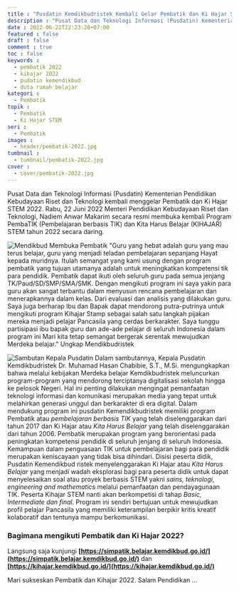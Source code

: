 ```yaml
---
title : "Pusdatin Kemdikbudristek Kembali Gelar Pembatik dan Ki Hajar STEM 2022"
description : "Pusat Data dan Teknologi Informasi (Pusdatin) Kementerian Pendidikan Kebudayaan Riset dan Teknologi kembali menggelar Pembatik dan Ki Hajar STEM 2022. Rabu, 22 Juni 2022 Menteri Pendidikan Kebudayaan Riset dan Teknologi, Nadiem Anwar Makarim secara resmi membuka kembali Program PembaTIK (Pembelajaran berbasis TIK) dan Kita Harus Belajar (KIHAJAR) STEM  tahun 2022 secara daring."
date : 2022-06-22T22:23:28+07:00
featured : false
draft : false
comment : true
toc : false
keywords : 
  - pembatik 2022
  - kihajar 2022
  - pudatin kemendikbud
  - duta rumah belajar
kategori : 
  - Pembatik
topik :
  - Pembatik
  - Ki Hajar STEM
seri : 
  - Pembatik
images : 
  - header/pembatik-2022.jpg
tumbnail : 
  - tumbnail/pembatik-2022.jpg
cover : 
  - cover/pembatik-2022.jpg
---
```

Pusat Data dan Teknologi Informasi (Pusdatin) Kementerian Pendidikan Kebudayaan Riset dan Teknologi kembali menggelar Pembatik dan Ki Hajar STEM 2022. Rabu, 22 Juni 2022 Menteri Pendidikan Kebudayaan Riset dan Teknologi, Nadiem Anwar Makarim secara resmi membuka kembali Program PembaTIK (Pembelajaran berbasis TIK) dan Kita Harus Belajar (KIHAJAR) STEM  tahun 2022 secara daring.

![Mendikbud Membuka Pembatik](https://pusdatin.kemdikbud.go.id/wp-content/uploads/2022/06/MM.jpg)
"Guru yang hebat adalah guru yang mau terus belajar, guru yang menjadi teladan pembelajaran sepanjang Hayat kepada muridnya. Itulah semangat yang kami usung dengan program pembatik yang tujuan utamanya adalah untuk meningkatkan kompetensi tik para pendidik. Pembatik dapat ikuti oleh seluruh guru pada semua jenjang TK/Paud/SD/SMP/SMA/SMK. Dengan mengikuti program ini saya yakin para guru akan sangat terbantu dalam menyusun rencana pembelajaran dan menerapkannya dalam kelas. Dari evaluasi dan analisis yang dilakukan guru. Saya juga berharap Ibu dan Bapak dapat mendorong putra-putrinya untuk mengikuti program Kihajar Stamp sebagai salah satu langkah pijakan mereka menjadi pelajar Pancasila yang cerdas berkarakter. Saya tunggu partisipasi ibu bapak guru dan ade-ade pelajar di seluruh Indonesia dalam program ini Mari kita tetap semangat bergerak serentak mewujudkan Merdeka belajar." Ungkap Mendikbudristek

![Sambutan Kepala Pusdatin](/images/pembatik/pusdatin-pembatik.jpg)
Dalam sambutannya, Kepala Pusdatin Kemdikbudristek Dr. Muhamad Hasan Chabibie, S.T., M.Si. mengungkapkan bahwa melalui kebijakan Merdeka belajar Kemdikbudristek meluncurkan program-program yang mendorong terciptanya digitalisasi sekolah hingga ke pelosok Negeri. Hal ini penting dilakukan mengingat pemanfaatan teknologi informasi dan komunikasi merupakan media yang tepat untuk melahirkan generasi unggul dan berkarakter di era digital. Dalam mendukung program ini pusdatin Kemendikbudristek memiliki program Pembatik atau *pembelajaran berbasis TIK* yang telah diselenggarakan dari tahun 2017 dan Ki Hajar atau *Kita Harus Belajar* yang telah diselenggarakan dari tahun 2006. Pembatik merupakan program yang berorientasi pada peningkatan kompetensi pendidik di seluruh jenjang di seluruh Indonesia. Kemampuan dalam penguasaan TIK untuk pembelajaran bagi para pendidik merupakan keniscayaan yang tidak bisa dihindari. Disisi peserta didik, Pusdatin Kemendikbud ristek menyelenggarakan Ki Hajar atau *Kita Harus Belajar* yang menjadi wadah eksplorasi bagi para peserta didik untuk dapat menyelesaikan soal atau proyek berbasis STEM yakni *sains, teknologi, engineering and mathematics* melalui pemanfaatan dan pendayagunaan TIK. Peserta Kihajar STEM nanti akan berkompetisi di tahap *Basic, Intermediate dan final*. Program ini sendiri bertujuan untuk mewujudkan profil pelajar Pancasila yang memiliki keterampilan berpikir kritis kreatif kolaboratif dan tentunya mampu berkomunikasi.

### Bagimana mengikuti Pembatik dan Ki Hajar 2022?
Langsung saja kunjungi **[https://simpatik.belajar.kemdikbud.go.id/](https://simpatik.belajar.kemdikbud.go.id/)** dan **[https://kihajar.kemdikbud.go.id/](https://kihajar.kemdikbud.go.id/)**

Mari sukseskan Pembatik dan Kihajar 2022. Salam Pendidikan ...
